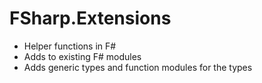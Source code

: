 # FSharp.Extensions

- Helper functions in F#
- Adds to existing F# modules
- Adds generic types and function modules for the types 
